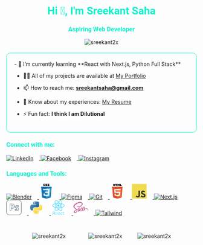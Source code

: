 <h1 align="center" style="font-family: 'Roboto', sans-serif; color: #0ff1ce;">Hi 👋, I'm Sreekant Saha</h1>
<h3 align="center" style="font-family: 'Roboto', sans-serif; color: #0ff1ce;">Aspiring Web Developer</h3>

<p align="center">
  <img src="https://komarev.com/ghpvc/?username=sreekant2x&label=Profile%20views&color=0ff1ce&style=flat-square" alt="sreekant2x" />
</p>

<div style="padding: 20px; margin: 20px 0; border: 1px solid #0ff1ce; border-radius: 10px;">
  - 🌱 I’m currently learning **React with Next.js, Python Full Stack**

  - 👨‍💻 All of my projects are available at [My Portfolio](https://sreekant2x.github.io/html-css-js-portfolio/)

  - 📫 How to reach me: **sreekantsaha@gmail.com**

  - 📄 Know about my experiences: [My Resume](https://example.com) <!-- Replace with actual resume link -->

  - ⚡ Fun fact: **I think I am Dilutional**
</div>

<h3 align="left" style="font-family: 'Roboto', sans-serif; color: #0ff1ce;">Connect with me:</h3>
<p align="left">
  <a href="https://linkedin.com/in/sreekant-saha" target="_blank">
    <img align="center" src="https://raw.githubusercontent.com/rahuldkjain/github-profile-readme-generator/master/src/images/icons/Social/linked-in-alt.svg" alt="LinkedIn" height="30" width="40" style="margin-right: 15px;" />
  </a>
  <a href="https://facebook.com/sreekant.saha" target="_blank">
    <img align="center" src="https://raw.githubusercontent.com/rahuldkjain/github-profile-readme-generator/master/src/images/icons/Social/facebook.svg" alt="Facebook" height="30" width="40" style="margin-right: 15px;" />
  </a>
  <a href="https://instagram.com/its_sreekant" target="_blank">
    <img align="center" src="https://raw.githubusercontent.com/rahuldkjain/github-profile-readme-generator/master/src/images/icons/Social/instagram.svg" alt="Instagram" height="30" width="40" style="margin-right: 15px;" />
  </a>
</p>

<h3 align="left" style="font-family: 'Roboto', sans-serif; color: #0ff1ce;">Languages and Tools:</h3>
<p align="left"> 
  <a href="https://www.blender.org/" target="_blank" rel="noreferrer">
    <img src="https://download.blender.org/branding/community/blender_community_badge_white.svg" alt="Blender" width="40" height="40" style="margin-right: 15px;"/>
  </a>
  <a href="https://www.w3schools.com/css/" target="_blank" rel="noreferrer">
    <img src="https://raw.githubusercontent.com/devicons/devicon/master/icons/css3/css3-original-wordmark.svg" alt="CSS3" width="40" height="40" style="margin-right: 15px;"/>
  </a>
  <a href="https://www.figma.com/" target="_blank" rel="noreferrer">
    <img src="https://www.vectorlogo.zone/logos/figma/figma-icon.svg" alt="Figma" width="40" height="40" style="margin-right: 15px;"/>
  </a>
  <a href="https://git-scm.com/" target="_blank" rel="noreferrer">
    <img src="https://www.vectorlogo.zone/logos/git-scm/git-scm-icon.svg" alt="Git" width="40" height="40" style="margin-right: 15px;"/>
  </a>
  <a href="https://www.w3.org/html/" target="_blank" rel="noreferrer">
    <img src="https://raw.githubusercontent.com/devicons/devicon/master/icons/html5/html5-original-wordmark.svg" alt="HTML5" width="40" height="40" style="margin-right: 15px;"/>
  </a>
  <a href="https://developer.mozilla.org/en-US/docs/Web/JavaScript" target="_blank" rel="noreferrer">
    <img src="https://raw.githubusercontent.com/devicons/devicon/master/icons/javascript/javascript-original.svg" alt="JavaScript" width="40" height="40" style="margin-right: 15px;"/>
  </a>
  <a href="https://nextjs.org/" target="_blank" rel="noreferrer">
    <img src="https://cdn.worldvectorlogo.com/logos/nextjs-2.svg" alt="Next.js" width="40" height="40" style="margin-right: 15px;"/>
  </a>
  <a href="https://www.photoshop.com/en" target="_blank" rel="noreferrer">
    <img src="https://raw.githubusercontent.com/devicons/devicon/master/icons/photoshop/photoshop-line.svg" alt="Photoshop" width="40" height="40" style="margin-right: 15px;"/>
  </a>
  <a href="https://www.python.org" target="_blank" rel="noreferrer">
    <img src="https://raw.githubusercontent.com/devicons/devicon/master/icons/python/python-original.svg" alt="Python" width="40" height="40" style="margin-right: 15px;"/>
  </a>
  <a href="https://reactjs.org/" target="_blank" rel="noreferrer">
    <img src="https://raw.githubusercontent.com/devicons/devicon/master/icons/react/react-original-wordmark.svg" alt="React" width="40" height="40" style="margin-right: 15px;"/>
  </a>
  <a href="https://sass-lang.com" target="_blank" rel="noreferrer">
    <img src="https://raw.githubusercontent.com/devicons/devicon/master/icons/sass/sass-original.svg" alt="Sass" width="40" height="40" style="margin-right: 15px;"/>
  </a>
  <a href="https://tailwindcss.com/" target="_blank" rel="noreferrer">
    <img src="https://www.vectorlogo.zone/logos/tailwindcss/tailwindcss-icon.svg" alt="Tailwind" width="40" height="40" style="margin-right: 15px;"/>
  </a>
</p>

<div style="display: flex; flex-wrap: wrap; justify-content: center; gap: 20px; padding: 20px;">
  <img align="center" src="https://github-readme-stats.vercel.app/api/top-langs?username=sreekant2x&show_icons=true&locale=en&layout=compact&theme=radical" alt="sreekant2x" style="margin: 10px;"/><br>
  <img align="center" src="https://github-readme-stats.vercel.app/api?username=sreekant2x&show_icons=true&locale=en&theme=radical" alt="sreekant2x" style="margin: 10px;"/>
  <img align="center" src="https://github-readme-streak-stats.herokuapp.com/?user=sreekant2x&theme=radical" alt="sreekant2x" style="margin: 10px;"/>
</div>
